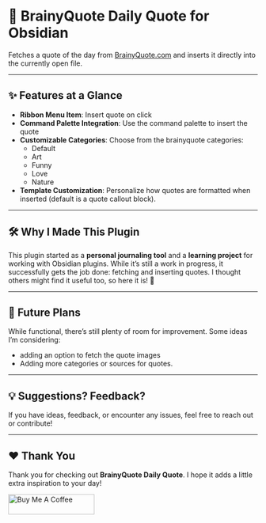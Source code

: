# 🌟 BrainyQuote Daily Quote for Obsidian

Fetches a quote of the day from [BrainyQuote.com](https://www.brainyquote.com) and inserts it directly into the currently open file.

---

## ✨ Features at a Glance

-   **Ribbon Menu Item**: Insert quote on click
-   **Command Palette Integration**: Use the command palette to insert the quote
-   **Customizable Categories**: Choose from the brainyquote categories:
    -   Default
    -   Art
    -   Funny
    -   Love
    -   Nature
-   **Template Customization**: Personalize how quotes are formatted when inserted (default is a quote callout block).

---

## 🛠️ Why I Made This Plugin

This plugin started as a **personal journaling tool** and a **learning project** for working with Obsidian plugins. While it’s still a work in progress, it successfully gets the job done: fetching and inserting quotes. I thought others might find it useful too, so here it is! 🎉

---

## 🚀 Future Plans

While functional, there’s still plenty of room for improvement. Some ideas I’m considering:

-   adding an option to fetch the quote images
-   Adding more categories or sources for quotes.

---

## 💡 Suggestions? Feedback?

If you have ideas, feedback, or encounter any issues, feel free to reach out or contribute!

---

## ❤️ Thank You

Thank you for checking out **BrainyQuote Daily Quote**. I hope it adds a little extra inspiration to your day!

<a href="https://www.buymeacoffee.com/danhoernchen" target="_blank"><img src="https://cdn.buymeacoffee.com/buttons/default-blue.png" alt="Buy Me A Coffee" height="41" width="174"></a>
